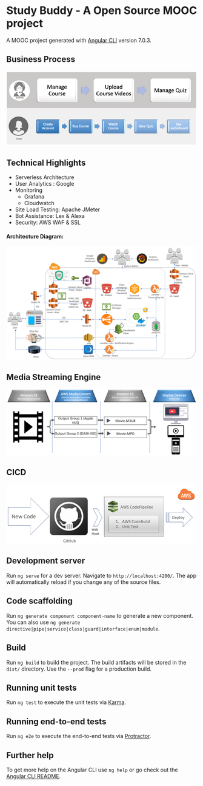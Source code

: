 # Study Buddy - A Open Source MOOC project

A MOOC project generated with [Angular CLI](https://github.com/angular/angular-cli) version 7.0.3.
## Business Process 
![Business Process](https://github.com/manojknit/StudyBuddy/raw/master/images/BusinessProcess.png)

## Technical Highlights
  - Serverless Architecture
  - User Analytics : Google
  - Monitoring
    - Grafana
    - Cloudwatch
  - Site Load Testing: Apache JMeter
  - Bot Assistance: Lex & Alexa
  - Security: AWS WAF & SSL

#### Architecture Diagram:
![System Architecture](https://github.com/manojknit/StudyBuddy/raw/master/images/architecture.png)

## Media Streaming Engine
![Media Streaming Engine](https://github.com/manojknit/StudyBuddy/raw/master/images/MediaStreamingEngine.png)

## CICD
![CICD](https://github.com/manojknit/StudyBuddy/raw/master/images/CICD.png)

## Development server

Run `ng serve` for a dev server. Navigate to `http://localhost:4200/`. The app will automatically reload if you change any of the source files.

## Code scaffolding

Run `ng generate component component-name` to generate a new component. You can also use `ng generate directive|pipe|service|class|guard|interface|enum|module`.

## Build

Run `ng build` to build the project. The build artifacts will be stored in the `dist/` directory. Use the `--prod` flag for a production build.

## Running unit tests

Run `ng test` to execute the unit tests via [Karma](https://karma-runner.github.io).

## Running end-to-end tests

Run `ng e2e` to execute the end-to-end tests via [Protractor](http://www.protractortest.org/).

## Further help

To get more help on the Angular CLI use `ng help` or go check out the [Angular CLI README](https://github.com/angular/angular-cli/blob/master/README.md).
